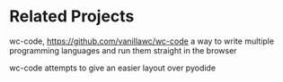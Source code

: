 # Related Projects

wc-code, https://github.com/vanillawc/wc-code
a way to write multiple programming languages and run them straight in the browser

wc-code attempts to give an easier layout over pyodide
